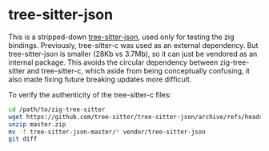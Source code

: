 # tree-sitter-json

This is a stripped-down [tree-sitter-json](https://github.com/tree-sitter/tree-sitter),
used only for testing the zig bindings. Previously, tree-sitter-c was used
as an external dependency. But tree-sitter-json is smaller (28Kb vs 3.7Mb),
so it can just be vendored as an internal package. This avoids the circular
dependency between zig-tree-sitter and tree-sitter-c, which aside from
being conceptually confusing, it also made fixing future breaking updates
more difficult.

To verify the authenticity of the tree-sitter-c files:
```sh
cd /path/to/zig-tree-sitter
wget https://github.com/tree-sitter/tree-sitter-json/archive/refs/heads/master.zip
unzip master.zip
mv -f tree-sitter-json-master/* vendor/tree-sitter-json
git diff
```
